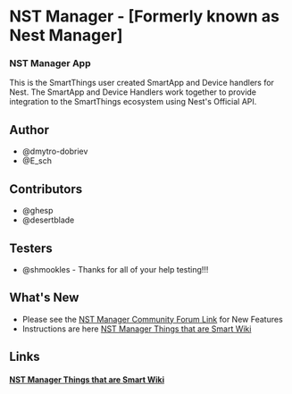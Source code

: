  # NST Manager - [Formerly known as Nest Manager]

 ### NST Manager App
 This is the SmartThings user created SmartApp and Device handlers for Nest.
 The SmartApp and Device Handlers work together to provide integration to the SmartThings ecosystem using Nest's Official API.

 ## Author
 * @dmytro-dobriev
 * @E_sch

 ## Contributors
 * @ghesp
 * @desertblade

 ## Testers
 * @shmookles - Thanks for all of your help testing!!!

 ## What's New

  * Please see the [NST Manager Community Forum Link](https://community.smartthings.com/t/release-nst-manager-5-0/) for New Features
  * Instructions are here [NST Manager Things that are Smart Wiki](http://thingsthataresmart.wiki/index.php?title=NST_Manager)

 ## Links
 #### [NST Manager Things that are Smart Wiki](http://thingsthataresmart.wiki/index.php?title=NST_Manager)

